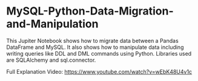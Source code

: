 # MySQL-Python-Data-Migration-and-Manipulation
This Jupiter Notebook shows how to migrate data between a Pandas DataFrame and MySQL. 
It also shows how to manipulate data including writing queries like DDL and DML commands using Python. 
Libraries used are SQLAlchemy and sql.connector.

Full Explanation Video: https://www.youtube.com/watch?v=wEbK48U4v1c
